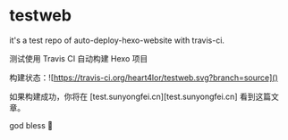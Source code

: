 # testweb

it's a test repo of auto-deploy-hexo-website with travis-ci.  

测试使用 Travis CI 自动构建 Hexo 项目  

构建状态：![https://travis-ci.org/heart4lor/testweb.svg?branch=source]()  

如果构建成功，你将在 [test.sunyongfei.cn][test.sunyongfei.cn] 看到这篇文章。

god bless 🙏
